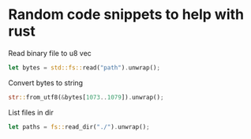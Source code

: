 # Random code snippets to help with rust

Read binary file to u8 vec
```rust
let bytes = std::fs::read("path").unwrap();
```

Convert bytes to string
```rust
str::from_utf8(&bytes[1073..1079]).unwrap();
```

List files in dir
```rust
let paths = fs::read_dir("./").unwrap();
```